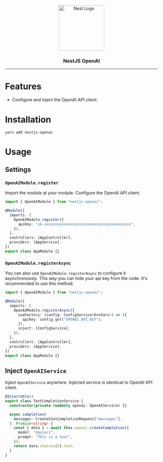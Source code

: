 <h1 align="center"></h1>

<div align="center">
  <a href="http://nestjs.com/" target="_blank">
    <img src="https://nestjs.com/img/logo_text.svg" width="150" alt="Nest Logo" />
  </a>
</div>

<h3 align="center">NestJS OpenAI</h3>

---

# Features

- Configure and inject the OpenAI API client.

# Installation

```
yarn add nestjs-openai
```

# Usage

## Settings

### `OpenAIModule.register`

Import the module at your module. Configure the OpenAI API client.

```typescript
import { OpenAIModule } from "nestjs-openai";

@Module({
  imports: [
    OpenAIModule.register({
      apiKey: "sk-xxxxxxxxxxxxxxxxxxxxxxxxxxxxxxxxxxxxxxxx",
    }),
  ],
  controllers: [AppController],
  providers: [AppService],
})
export class AppModule {}
```

### `OpenAIModule.registerAsync`

You can also use `OpenAIModule.registerAsync` to configure it asynchronously.
This way you can hide your api key from the code. It's recommended to use this method.

```typescript
import { OpenAIModule } from "nestjs-openai";

@Module({
  imports: [
    OpenAIModule.registerAsync({
      useFactory: (config: ConfigService<EnvVars>) => ({
        apiKey: config.get("OPENAI_API_KEY"),
      }),
      inject: [ConfigService],
    }),
  ],
  controllers: [AppController],
  providers: [AppService],
})
export class AppModule {}
```

## Inject `OpenAIService`

Inject `OpenAIService` anywhere. Injected service is identical to OpenAI API client.

```typescript
@Injectable()
export class TextCompletionService {
  constructor(private readonly openai: OpenAIService) {}

  async completion(
    messages: CreateChatCompletionRequest["messages"],
  ): Promise<string> {
    const { data } = await this.openai.createCompletion({
      model: "davinci",
      prompt: "This is a test",
    });
    return data.choices[0].text;
  }
}
```

